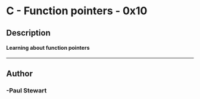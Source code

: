 # C - Function pointers - 0x10 
## Description 
#### Learning about function pointers
 --- 
## Author 
### -Paul Stewart